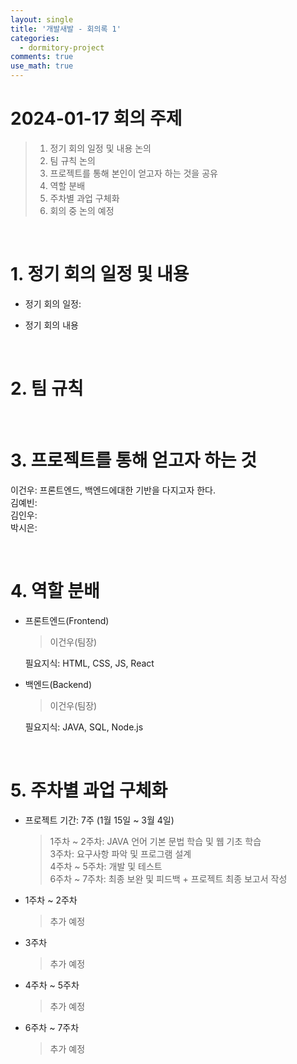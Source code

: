 ```yaml
---
layout: single
title: '개발새발 - 회의록 1'
categories:
  - dormitory-project
comments: true
use_math: true
---
```


# 2024-01-17 회의 주제  
> 1. 정기 회의 일정 및 내용 논의
> 2. 팀 규칙 논의
> 3. 프로젝트를 통해 본인이 얻고자 하는 것을 공유
> 4. 역할 분배
> 5. 주차별 과업 구체화
> 6. 회의 중 논의 예정

<br>

# 1. 정기 회의 일정 및 내용

- 정기 회의 일정:
 
- 정기 회의 내용  
  > 
  > 
  > 
  > 
  > 


<br>

# 2. 팀 규칙





<br>

# 3. 프로젝트를 통해 얻고자 하는 것

이건우: 프론트엔드, 백엔드에대한 기반을 다지고자 한다.  
김예빈:  
김인우:  
박시은:  


<br>

# 4. 역할 분배

- 프론트엔드(Frontend)
    > 이건우(팀장)
    > 

    필요지식: HTML, CSS, JS, React

- 백엔드(Backend)
    > 이건우(팀장)
    >

    필요지식: JAVA, SQL, Node.js

<br>

# 5. 주차별 과업 구체화

- 프로젝트 기간: 7주 (1월 15일 ~ 3월 4일)
  > 1주차 ~ 2주차: JAVA 언어 기본 문법 학습 및 웹 기초 학습  
  > 3주차: 요구사항 파악 및 프로그램 설계   
  > 4주차 ~ 5주차: 개발 및 테스트  
  > 6주차 ~ 7주차: 최종 보완 및 피드백 + 프로젝트 최종 보고서 작성   

- 1주차 ~ 2주차
    > 추가 예정

- 3주차
    > 추가 예정

- 4주차 ~ 5주차
    > 추가 예정
- 6주차 ~ 7주차
    > 추가 예정
